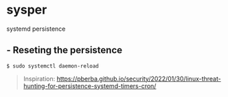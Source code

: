 # sysper
systemd persistence

## - Reseting the persistence
```console
$ sudo systemctl daemon-reload
```

> Inspiration: https://pberba.github.io/security/2022/01/30/linux-threat-hunting-for-persistence-systemd-timers-cron/
